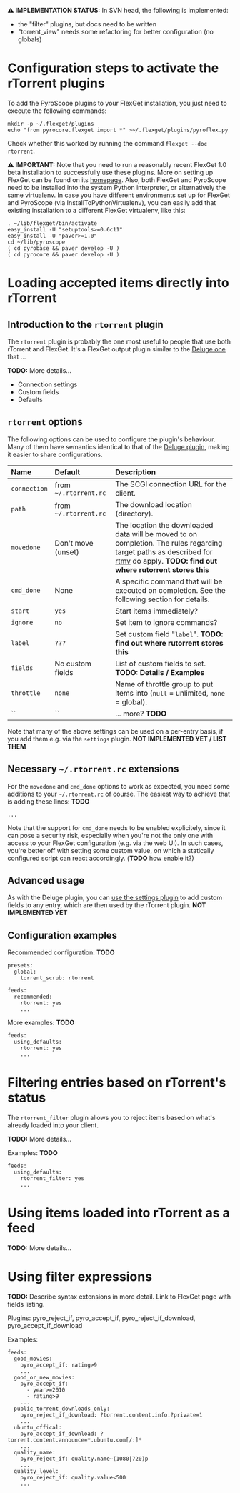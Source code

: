 

**⚠ IMPLEMENTATION STATUS:** In SVN head, the following is implemented:
  * the "filter" plugins, but docs need to be written
  * "torrent\_view" needs some refactoring for better configuration (no globals)


# Configuration steps to activate the rTorrent plugins #
To add the PyroScope plugins to your FlexGet installation, you just need to execute the following commands:
```
mkdir -p ~/.flexget/plugins
echo "from pyrocore.flexget import *" >~/.flexget/plugins/pyroflex.py
```
Check whether this worked by running the command `flexget --doc rtorrent`.

**⚠ IMPORTANT:** Note that you need to run a reasonably recent FlexGet 1.0 beta installation to successfully use these plugins. More on setting up FlexGet can be found on its [homepage](http://flexget.com/wiki/Install).
Also, both FlexGet and PyroScope need to be installed into the system Python interpreter, or alternatively the same virtualenv.
In case you have different environments set up for FlexGet and PyroScope (via InstallToPythonVirtualenv), you can easily add that existing installation to a different FlexGet virtualenv, like this:
```
. ~/lib/flexget/bin/activate 
easy_install -U "setuptools>=0.6c11"
easy_install -U "paver>=1.0"
cd ~/lib/pyroscope
( cd pyrobase && paver develop -U )
( cd pyrocore && paver develop -U )
```


# Loading accepted items directly into rTorrent #
## Introduction to the `rtorrent` plugin ##
The `rtorrent` plugin is probably the one most useful to people that use both rTorrent and FlexGet. It's a FlexGet output plugin similar to the [Deluge one](http://flexget.com/wiki/Plugins/deluge) that ...

**TODO:** More details...
  * Connection settings
  * Custom fields
  * Defaults


## `rtorrent` options ##
The following options can be used to configure the plugin's behaviour. Many of them have semantics identical to that of the [Deluge plugin](http://flexget.com/wiki/Plugins/deluge#Options), making it easier to share configurations.

| **Name** | **Default** | **Description** |
|:---------|:------------|:----------------|
| `connection` | from `~/.rtorrent.rc` | The SCGI connection URL for the client. |
| `path` | from `~/.rtorrent.rc` | The download location (directory). |
| `movedone` | Don't move (unset) | The location the downloaded data will be moved to on completion. The rules regarding target paths as described for [rtmv](CommandLineTools#rtmv.md) do apply. **TODO: find out where rutorrent stores this** |
| `cmd_done` | None | A specific command that will be executed on completion. See the following section for details. |
| `start` | `yes` | Start items immediately? |
| `ignore` | `no` | Set item to ignore commands? |
| `label` | `???` | Set custom field "`label`". **TODO: find out where rutorrent stores this** |
| `fields` | No custom fields | List of custom fields to set. **TODO: Details / Examples** |
| `throttle` | `none` | Name of throttle group to put items into (`null` = unlimited, `none` = global). |
| `` | `` | ... more? **TODO** |

Note that many of the above settings can be used on a per-entry basis, if you add them e.g. via the `settings` plugin. **NOT IMPLEMENTED YET / LIST THEM**


## Necessary `~/.rtorrent.rc` extensions ##
For the `movedone` and `cmd_done` options to work as expected, you need some additions to your `~/.rtorrent.rc` of course. The easiest way to achieve that is adding these lines: **TODO**
```
...
```
Note that the support for `cmd_done` needs to be enabled explicitely, since it can pose a security risk, especially when you're not the only one with access to your FlexGet configuration (e.g. via the web UI). In such cases, you're better off with setting some custom value, on which a statically configured script can react accordingly. (**TODO** how enable it?)


## Advanced usage ##
As with the Deluge plugin, you can [use the settings plugin](http://flexget.com/wiki/Cookbook/Series/DelugeMovedone) to add custom fields to any entry, which are then used by the rTorrent plugin. **NOT IMPLEMENTED YET**


## Configuration examples ##

Recommended configuration: **TODO**
```
presets:
  global:
    torrent_scrub: rtorrent

feeds:
  recommended:
    rtorrent: yes
    ...
```

More examples: **TODO**
```
feeds:
  using_defaults:
    rtorrent: yes
    ...
```


# Filtering entries based on rTorrent's status #

The `rtorrent_filter` plugin allows you to reject items based on what's already loaded into your client.

**TODO:** More details...

Examples: **TODO**
```
feeds:
  using_defaults:
    rtorrent_filter: yes
    ...
```


# Using items loaded into rTorrent as a feed #

**TODO:** More details...


# Using filter expressions #

**TODO:** Describe syntax extensions in more detail.
Link to FlexGet page with fields listing.

Plugins: pyro\_reject\_if, pyro\_accept\_if, pyro\_reject\_if\_download, pyro\_accept\_if\_download


Examples:
```
feeds:
  good_movies:
    pyro_accept_if: rating>9
    ...
  good_or_new_movies:
    pyro_accept_if:
      - year>=2010
      - rating>9
    ...
  public_torrent_downloads_only:
    pyro_reject_if_download: ?torrent.content.info.?private=1
    ...
  ubuntu_offical:
    pyro_accept_if_download: ?torrent.content.announce=*.ubuntu.com[/:]*
    ...
  quality_name:
    pyro_reject_if: quality.name~(1080|720)p
    ...
  quality_level:
    pyro_reject_if: quality.value<500
    ...
```